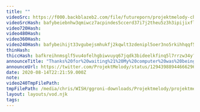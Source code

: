 ```yaml
---
title: ""
videoSrc: https://f000.backblazeb2.com/file/futureporn/projektmelody-chaturbate-2020-08-14.mp4
videoSrcHash: bafybeiebnhw3qmiwcz7acpindes5ccerd37i7j2theu5z3h3ipijixflc4
video720Hash: 
video480Hash: 
video360Hash: 
video240Hash: bafybeihijt33vgubejsmhukfj2kqwlt3zdenipl5oer3no5rkihhqqf5ge?filename=projektmelody-chaturbate-20200814T222159Z-240p.mp4
thinHash: 
thiccHash: bafkreihnmsglf5vu4ofelhgbiwvuyq67jqdk3bideelkfinq5l7rrzw34y?filename=20200814T222159Z-thicc.jpg
announceTitle: "Thanks%20for%20waiting%21%20My%20computer%20was%20being%20jankey%21%20All%20good%20%20now%21%20Well%20me%20%26%20Sammy%20are%20live%20on%20CB%20for%20my%20first%20ever%20hentai%20game%20collab%21%20%20%20thx%20%40Sunsetriders7%20for%20permission%20to%20play%20Something%20Unlimited%21%21%21%20%28Sammy%3A%20%40TheGoldenGoddes%29"
announceUrl: https://twitter.com/ProjektMelody/status/1294398894466629634
date: 2020-08-14T22:21:59.000Z
note: 
video240TmpFilePath: 
tmpFilePath: /media/chris/WISH/ggroni-downloads/Projektmelody/projektmelody_2020-08-14_22-24-20.mkv
layout: layouts/vod.njk
tags:
---
```

